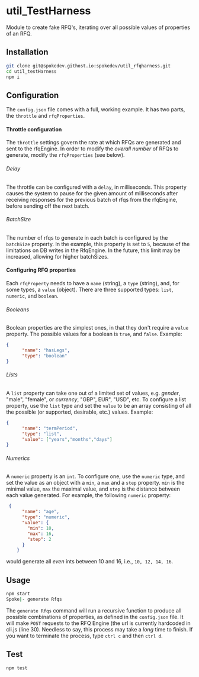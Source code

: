# util_TestHarness
Module to create fake RFQ's, iterating over all possible values
of properties of an RFQ.

## Installation
```bash
git clone git@spokedev.githost.io:spokedev/util_rfqharness.git
cd util_testHarness
npm i
```

## Configuration
The `config.json` file comes with a full, working example. It has two parts, the 
`throttle` and `rfqProperties`.

#### Throttle configuration
The `throttle` settings govern the rate at which RFQs are generated and sent to the rfqEngine.
In order to modify the *overall number* of RFQs to generate, modify the `rfqProperties` (see below).
###### Delay
The throttle can be configured with a `delay`, in milliseconds. This property causes the
system to pause for the given amount of milliseconds after receiving responses 
for the previous batch of rfqs from the rfqEngine, before sending off the next batch.

###### BatchSize
The number of rfqs to generate in each batch is configured by the `batchSize` property.
In the example, this property is set to `5`, because of the limitations on DB writes in
the RfqEngine.  In the future, this limit may be increased, allowing for higher
batchSizes.

#### Configuring RFQ properties
Each `rfqProperty` needs to have a `name` (string), a `type` (string), and, for some types, 
a `value` (object). There are three supported types: `list`, `numeric`, and `boolean`.

###### Booleans
Boolean properties are the simplest ones, in that they don't require a `value` property. 
The possible values for a boolean is `true`, and `false`. Example:
```json
{
      "name": "hasLegs",
      "type": "boolean"
}
```
###### Lists
A `list` property can take one out of a limited set of values, e.g. *gender*, "male", "female", 
or *currency*, "GBP", EUR", "USD", etc.  To configure a list property, use the `list`
type and set the `value` to be an array consisting of all the possible (or supported, desirable, etc.) values.
Example:
```json
{
      "name": "termPeriod",
      "type": "list",
      "value": ["years","months","days"]
}
```
###### Numerics
A `numeric` property is an `int`. To configure one, use the `numeric` type, and 
set the value as an object with a `min`, a `max` and a `step` property.  `min` is 
the minimal value, `max` the maximal value, and `step` is the distance between each value
generated.  For example, the following `numeric` property:
```json
 {
      "name": "age",
      "type": "numeric",
      "value": {
        "min": 10,
        "max": 16,
        "step": 2
      }
    }
```
would generate all *even* ints between 10 and 16, i.e., `10, 12, 14, 16`.

## Usage
```bash
npm start
Spoke|- generate Rfqs
```
The `generate Rfqs` command will run a recursive function to produce all possible combinations of properties,
as defined in the `config.json` file. It will make `POST` requests to the RFQ Engine (the url is currently hardcoded
in cli.js (line 30).  Needless to say, this process may take a *long* time to finish. If you want to terminate
the process, type `ctrl c` and then `ctrl d`.

## Test
```bash
npm test
```